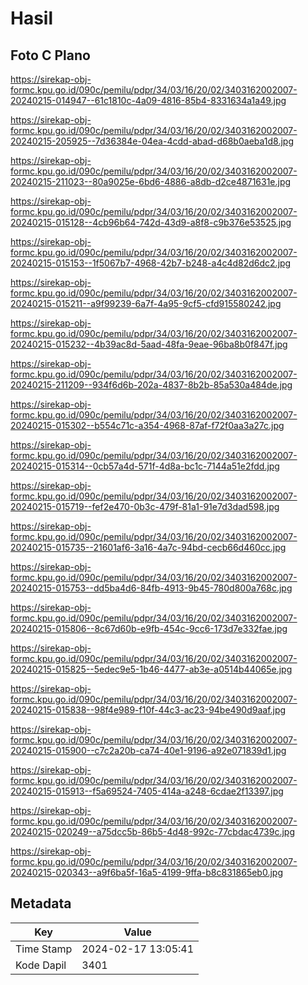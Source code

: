 # Hasil

## Foto C Plano

https://sirekap-obj-formc.kpu.go.id/090c/pemilu/pdpr/34/03/16/20/02/3403162002007-20240215-014947--61c1810c-4a09-4816-85b4-8331634a1a49.jpg

https://sirekap-obj-formc.kpu.go.id/090c/pemilu/pdpr/34/03/16/20/02/3403162002007-20240215-205925--7d36384e-04ea-4cdd-abad-d68b0aeba1d8.jpg

https://sirekap-obj-formc.kpu.go.id/090c/pemilu/pdpr/34/03/16/20/02/3403162002007-20240215-211023--80a9025e-6bd6-4886-a8db-d2ce4871631e.jpg

https://sirekap-obj-formc.kpu.go.id/090c/pemilu/pdpr/34/03/16/20/02/3403162002007-20240215-015128--4cb96b64-742d-43d9-a8f8-c9b376e53525.jpg

https://sirekap-obj-formc.kpu.go.id/090c/pemilu/pdpr/34/03/16/20/02/3403162002007-20240215-015153--1f5067b7-4968-42b7-b248-a4c4d82d6dc2.jpg

https://sirekap-obj-formc.kpu.go.id/090c/pemilu/pdpr/34/03/16/20/02/3403162002007-20240215-015211--a9f99239-6a7f-4a95-9cf5-cfd915580242.jpg

https://sirekap-obj-formc.kpu.go.id/090c/pemilu/pdpr/34/03/16/20/02/3403162002007-20240215-015232--4b39ac8d-5aad-48fa-9eae-96ba8b0f847f.jpg

https://sirekap-obj-formc.kpu.go.id/090c/pemilu/pdpr/34/03/16/20/02/3403162002007-20240215-211209--934f6d6b-202a-4837-8b2b-85a530a484de.jpg

https://sirekap-obj-formc.kpu.go.id/090c/pemilu/pdpr/34/03/16/20/02/3403162002007-20240215-015302--b554c71c-a354-4968-87af-f72f0aa3a27c.jpg

https://sirekap-obj-formc.kpu.go.id/090c/pemilu/pdpr/34/03/16/20/02/3403162002007-20240215-015314--0cb57a4d-571f-4d8a-bc1c-7144a51e2fdd.jpg

https://sirekap-obj-formc.kpu.go.id/090c/pemilu/pdpr/34/03/16/20/02/3403162002007-20240215-015719--fef2e470-0b3c-479f-81a1-91e7d3dad598.jpg

https://sirekap-obj-formc.kpu.go.id/090c/pemilu/pdpr/34/03/16/20/02/3403162002007-20240215-015735--21601af6-3a16-4a7c-94bd-cecb66d460cc.jpg

https://sirekap-obj-formc.kpu.go.id/090c/pemilu/pdpr/34/03/16/20/02/3403162002007-20240215-015753--dd5ba4d6-84fb-4913-9b45-780d800a768c.jpg

https://sirekap-obj-formc.kpu.go.id/090c/pemilu/pdpr/34/03/16/20/02/3403162002007-20240215-015806--8c67d60b-e9fb-454c-9cc6-173d7e332fae.jpg

https://sirekap-obj-formc.kpu.go.id/090c/pemilu/pdpr/34/03/16/20/02/3403162002007-20240215-015825--5edec9e5-1b46-4477-ab3e-a0514b44065e.jpg

https://sirekap-obj-formc.kpu.go.id/090c/pemilu/pdpr/34/03/16/20/02/3403162002007-20240215-015838--98f4e989-f10f-44c3-ac23-94be490d9aaf.jpg

https://sirekap-obj-formc.kpu.go.id/090c/pemilu/pdpr/34/03/16/20/02/3403162002007-20240215-015900--c7c2a20b-ca74-40e1-9196-a92e071839d1.jpg

https://sirekap-obj-formc.kpu.go.id/090c/pemilu/pdpr/34/03/16/20/02/3403162002007-20240215-015913--f5a69524-7405-414a-a248-6cdae2f13397.jpg

https://sirekap-obj-formc.kpu.go.id/090c/pemilu/pdpr/34/03/16/20/02/3403162002007-20240215-020249--a75dcc5b-86b5-4d48-992c-77cbdac4739c.jpg

https://sirekap-obj-formc.kpu.go.id/090c/pemilu/pdpr/34/03/16/20/02/3403162002007-20240215-020343--a9f6ba5f-16a5-4199-9ffa-b8c831865eb0.jpg


## Metadata

| Key        | Value               |
| ---------- | ------------------- |
| Time Stamp | 2024-02-17 13:05:41 |
| Kode Dapil | 3401                |



